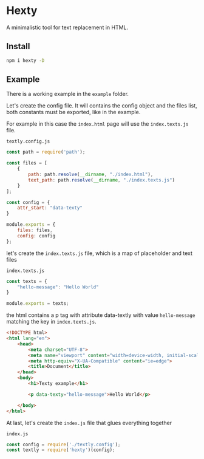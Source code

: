 # Hexty
A minimalistic tool for text replacement in HTML.

## Install

```sh
npm i hexty -D
```

## Example

There is a working example in the `example` folder.


Let's create the config file. It will contains the config object and the files list, both constants must be exported, like in the example.


For example in this case the `index.html` page will use the `index.texts.js` file.

`textly.config.js`
```js
const path = require('path');

const files = [
    {
        path: path.resolve(__dirname, "./index.html"),
        text_path: path.resolve(__dirname, "./index.texts.js")
    }
];

const config = {
    attr_start: "data-texty"
}

module.exports = {
    files: files,
    config: config
};
```

let's create the `index.texts.js` file, which is a map of placeholder and text files

`index.texts.js`
```js
const texts = {
    "hello-message": "Hello World"
}

module.exports = texts;
```

the html contains a p tag with attribute data-textly with value `hello-message` matching the key in `index.texts.js`.

```html
<!DOCTYPE html>
<html lang="en">
    <head>
        <meta charset="UTF-8">
        <meta name="viewport" content="width=device-width, initial-scale=1.0">
        <meta http-equiv="X-UA-Compatible" content="ie=edge">
        <title>Document</title>
    </head>
    <body>
        <h1>Texty example</h1>

        <p data-texty="hello-message">Hello World</p>

    </body>
</html>

```

At last, let's create the `index.js` file that glues everything together

`index.js`
```js
const config = require('./textly.config');
const textly = require('hexty')(config);
```